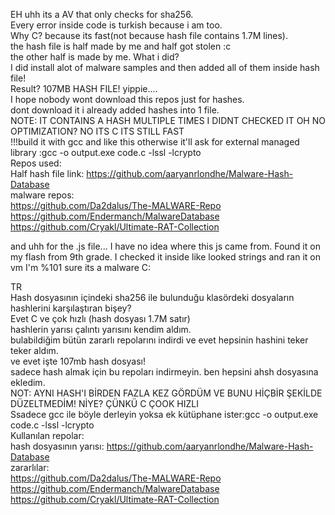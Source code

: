 EH uhh its a AV that only checks for sha256.<br>
Every error inside code is turkish because i am too.<br>
Why C? because its fast(not because hash file contains 1.7M lines).<br>
the hash file is half made by me and half got stolen :c<br>
the other half is made by me. What i did?<br>
I did install alot of malware samples and then added all of them inside hash file!<br>
Result? 107MB HASH FILE! yippie....<br>
I hope nobody wont download this repos just for hashes.<br>
dont download it i already added hashes into 1 file.<br>
NOTE: IT CONTAINS A HASH MULTIPLE TIMES I DIDNT CHECKED IT OH NO OPTIMIZATION? NO ITS C ITS STILL FAST<br>
!!!build it with gcc and like this otherwise it'll ask for external managed library :gcc -o output.exe code.c -lssl -lcrypto <br>
Repos used:<br>
Half hash file link: https://github.com/aaryanrlondhe/Malware-Hash-Database<br>
malware repos:<br>
https://github.com/Da2dalus/The-MALWARE-Repo<br>
https://github.com/Endermanch/MalwareDatabase<br>
https://github.com/Cryakl/Ultimate-RAT-Collection<br>


and uhh for the .js file... I have no idea where this js came from. Found it on my flash from 9th grade. I checked it inside like looked strings and ran it on vm I'm %101 sure its a malware C:

TR<br>
Hash dosyasının içindeki sha256 ile bulunduğu klasördeki dosyaların hashlerini karşılaştıran bişey?<br>
Evet C ve çok hızlı (hash dosyası 1.7M satır)<br>
hashlerin yarısı çalıntı yarısını kendim aldım.<br>
bulabildiğim bütün zararlı repolarını indirdi ve evet hepsinin hashini teker teker aldım.<br>
ve evet işte 107mb hash dosyası!<br>
sadece hash almak için bu repoları indirmeyin. ben hepsini ahsh dosyasına ekledim.<br>
NOT: AYNI HASH'I BİRDEN FAZLA KEZ GÖRDÜM VE BUNU HİÇBİR ŞEKİLDE DÜZELTMEDİM! NİYE? ÇÜNKÜ C ÇOOK HIZLI<br>
Ssadece gcc ile böyle derleyin yoksa ek kütüphane ister:gcc -o output.exe code.c -lssl -lcrypto <br>
Kullanılan repolar:<br>
hash dosyasının yarısı: https://github.com/aaryanrlondhe/Malware-Hash-Database<br>
zararlılar:<br>
https://github.com/Da2dalus/The-MALWARE-Repo<br>
https://github.com/Endermanch/MalwareDatabase<br>
https://github.com/Cryakl/Ultimate-RAT-Collection<br>
